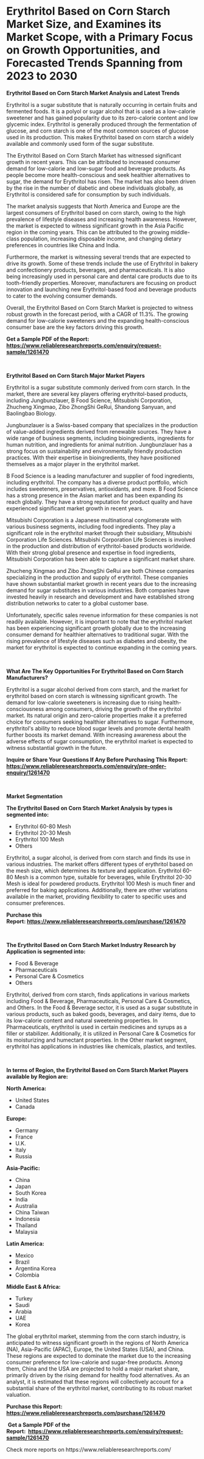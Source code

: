 <p><h1>Erythritol Based on Corn Starch Market Size, and Examines its Market Scope, with a Primary Focus on Growth Opportunities, and Forecasted Trends Spanning from 2023 to 2030</h1></p><p><strong>Erythritol Based on Corn Starch Market Analysis and Latest Trends</strong></p>
<p><p>Erythritol is a sugar substitute that is naturally occurring in certain fruits and fermented foods. It is a polyol or sugar alcohol that is used as a low-calorie sweetener and has gained popularity due to its zero-calorie content and low glycemic index. Erythritol is generally produced through the fermentation of glucose, and corn starch is one of the most common sources of glucose used in its production. This makes Erythritol based on corn starch a widely available and commonly used form of the sugar substitute.</p><p>The Erythritol Based on Corn Starch Market has witnessed significant growth in recent years. This can be attributed to increased consumer demand for low-calorie and low-sugar food and beverage products. As people become more health-conscious and seek healthier alternatives to sugar, the demand for Erythritol has risen. The market has also been driven by the rise in the number of diabetic and obese individuals globally, as Erythritol is considered safe for consumption by such individuals.</p><p>The market analysis suggests that North America and Europe are the largest consumers of Erythritol based on corn starch, owing to the high prevalence of lifestyle diseases and increasing health awareness. However, the market is expected to witness significant growth in the Asia Pacific region in the coming years. This can be attributed to the growing middle-class population, increasing disposable income, and changing dietary preferences in countries like China and India.</p><p>Furthermore, the market is witnessing several trends that are expected to drive its growth. Some of these trends include the use of Erythritol in bakery and confectionery products, beverages, and pharmaceuticals. It is also being increasingly used in personal care and dental care products due to its tooth-friendly properties. Moreover, manufacturers are focusing on product innovation and launching new Erythritol-based food and beverage products to cater to the evolving consumer demands.</p><p>Overall, the Erythritol Based on Corn Starch Market is projected to witness robust growth in the forecast period, with a CAGR of 11.3%. The growing demand for low-calorie sweeteners and the expanding health-conscious consumer base are the key factors driving this growth.</p></p>
<p><strong>Get a Sample PDF of the Report:&nbsp; <a href="https://www.reliableresearchreports.com/enquiry/request-sample/1261470">https://www.reliableresearchreports.com/enquiry/request-sample/1261470</a></strong></p>
<p>&nbsp;</p>
<p><strong>Erythritol Based on Corn Starch Major Market Players</strong></p>
<p><p>Erythritol is a sugar substitute commonly derived from corn starch. In the market, there are several key players offering erythritol-based products, including Jungbunzlauer, B Food Science, Mitsubishi Corporation, Zhucheng Xingmao, Zibo ZhongShi GeRui, Shandong Sanyuan, and Baolingbao Biology. </p><p>Jungbunzlauer is a Swiss-based company that specializes in the production of value-added ingredients derived from renewable sources. They have a wide range of business segments, including bioingredients, ingredients for human nutrition, and ingredients for animal nutrition. Jungbunzlauer has a strong focus on sustainability and environmentally friendly production practices. With their expertise in bioingredients, they have positioned themselves as a major player in the erythritol market.</p><p>B Food Science is a leading manufacturer and supplier of food ingredients, including erythritol. The company has a diverse product portfolio, which includes sweeteners, preservatives, antioxidants, and more. B Food Science has a strong presence in the Asian market and has been expanding its reach globally. They have a strong reputation for product quality and have experienced significant market growth in recent years.</p><p>Mitsubishi Corporation is a Japanese multinational conglomerate with various business segments, including food ingredients. They play a significant role in the erythritol market through their subsidiary, Mitsubishi Corporation Life Sciences. Mitsubishi Corporation Life Sciences is involved in the production and distribution of erythritol-based products worldwide. With their strong global presence and expertise in food ingredients, Mitsubishi Corporation has been able to capture a significant market share.</p><p>Zhucheng Xingmao and Zibo ZhongShi GeRui are both Chinese companies specializing in the production and supply of erythritol. These companies have shown substantial market growth in recent years due to the increasing demand for sugar substitutes in various industries. Both companies have invested heavily in research and development and have established strong distribution networks to cater to a global customer base.</p><p>Unfortunately, specific sales revenue information for these companies is not readily available. However, it is important to note that the erythritol market has been experiencing significant growth globally due to the increasing consumer demand for healthier alternatives to traditional sugar. With the rising prevalence of lifestyle diseases such as diabetes and obesity, the market for erythritol is expected to continue expanding in the coming years.</p></p>
<p>&nbsp;</p>
<p><strong>What Are The Key Opportunities For Erythritol Based on Corn Starch Manufacturers?</strong></p>
<p><p>Erythritol is a sugar alcohol derived from corn starch, and the market for erythritol based on corn starch is witnessing significant growth. The demand for low-calorie sweeteners is increasing due to rising health-consciousness among consumers, driving the growth of the erythritol market. Its natural origin and zero-calorie properties make it a preferred choice for consumers seeking healthier alternatives to sugar. Furthermore, erythritol's ability to reduce blood sugar levels and promote dental health further boosts its market demand. With increasing awareness about the adverse effects of sugar consumption, the erythritol market is expected to witness substantial growth in the future.</p></p>
<p><strong>Inquire or Share Your Questions If Any Before Purchasing This Report: <a href="https://www.reliableresearchreports.com/enquiry/pre-order-enquiry/1261470">https://www.reliableresearchreports.com/enquiry/pre-order-enquiry/1261470</a></strong></p>
<p>&nbsp;</p>
<p><strong>Market Segmentation</strong></p>
<p><strong>The Erythritol Based on Corn Starch Market Analysis by types is segmented into:</strong></p>
<p><ul><li>Erythritol 60-80 Mesh</li><li>Erythritol 20-30 Mesh</li><li>Erythritol 100 Mesh</li><li>Others</li></ul></p>
<p><p>Erythritol, a sugar alcohol, is derived from corn starch and finds its use in various industries. The market offers different types of erythritol based on the mesh size, which determines its texture and application. Erythritol 60-80 Mesh is a common type, suitable for beverages, while Erythritol 20-30 Mesh is ideal for powdered products. Erythritol 100 Mesh is much finer and preferred for baking applications. Additionally, there are other variations available in the market, providing flexibility to cater to specific uses and consumer preferences.</p></p>
<p><strong>Purchase this Report:&nbsp;<a href="https://www.reliableresearchreports.com/purchase/1261470">https://www.reliableresearchreports.com/purchase/1261470</a></strong></p>
<p>&nbsp;</p>
<p><strong>The Erythritol Based on Corn Starch Market Industry Research by Application is segmented into:</strong></p>
<p><ul><li>Food & Beverage</li><li>Pharmaceuticals</li><li>Personal Care & Cosmetics</li><li>Others</li></ul></p>
<p><p>Erythritol, derived from corn starch, finds applications in various markets including Food & Beverage, Pharmaceuticals, Personal Care & Cosmetics, and Others. In the Food & Beverage sector, it is used as a sugar substitute in various products, such as baked goods, beverages, and dairy items, due to its low-calorie content and natural sweetening properties. In Pharmaceuticals, erythritol is used in certain medicines and syrups as a filler or stabilizer. Additionally, it is utilized in Personal Care & Cosmetics for its moisturizing and humectant properties. In the Other market segment, erythritol has applications in industries like chemicals, plastics, and textiles.</p></p>
<p>&nbsp;</p>
<p><strong>In terms of Region, the Erythritol Based on Corn Starch Market Players available by Region are:</strong></p>
<p>
    <p> <strong> North America: </strong>
        <ul>
            <li>United States</li>
            <li>Canada</li>
        </ul>
        </p> 
    <p> <strong> Europe: </strong>
        <ul>
            <li>Germany</li>
            <li>France</li>
            <li>U.K.</li>
            <li>Italy</li>
            <li>Russia</li>
        </ul>
        </p> 
    <p> <strong> Asia-Pacific: </strong>
        <ul>
            <li>China</li>
            <li>Japan</li>
            <li>South Korea</li>
            <li>India</li>
            <li>Australia</li>
            <li>China Taiwan</li>
            <li>Indonesia</li>
            <li>Thailand</li>
            <li>Malaysia</li>
        </ul>
        </p> 
    <p> <strong> Latin America: </strong>
        <ul>
            <li>Mexico</li>
            <li>Brazil</li>
            <li>Argentina Korea</li>
            <li>Colombia</li>
        </ul>
        </p> 
    <p> <strong> Middle East & Africa: </strong>
        <ul>
            <li>Turkey</li>
            <li>Saudi</li>
            <li>Arabia</li>
            <li>UAE</li>
            <li>Korea</li>
        </ul>
    </p>
    </p>
<p><p>The global erythritol market, stemming from the corn starch industry, is anticipated to witness significant growth in the regions of North America (NA), Asia-Pacific (APAC), Europe, the United States (USA), and China. These regions are expected to dominate the market due to the increasing consumer preference for low-calorie and sugar-free products. Among them, China and the USA are projected to hold a major market share, primarily driven by the rising demand for healthy food alternatives. As an analyst, it is estimated that these regions will collectively account for a substantial share of the erythritol market, contributing to its robust market valuation.</p></p>
<p><strong>Purchase this Report: <a href="https://www.reliableresearchreports.com/purchase/1261470">https://www.reliableresearchreports.com/purchase/1261470</a></strong></p>
<p>&nbsp;<strong>Get a Sample PDF of the Report:&nbsp;&nbsp;<a href="https://www.reliableresearchreports.com/enquiry/request-sample/1261470">https://www.reliableresearchreports.com/enquiry/request-sample/1261470</a></strong></p>
<p><strong></strong></p>
<p>Check more reports on https://www.reliableresearchreports.com/</p>
